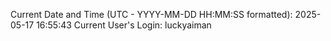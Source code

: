 Current Date and Time (UTC - YYYY-MM-DD HH:MM:SS formatted): 2025-05-17 16:55:43
Current User's Login: luckyaiman
